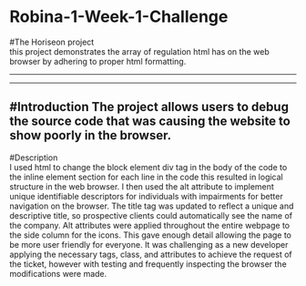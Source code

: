 # Robina-1-Week-1-Challenge
#The Horiseon project <br>
 this project demonstrates the array of regulation html has on the web browser by adhering to proper html formatting. <br>
 ___
 ___ 
 #Introduction
 The project allows users to debug the source code that was causing the website to show poorly in the browser. 
 ---
 #Description <br> I used html to change the block element div tag in the body of the code to the inline element section for each line in the code this resulted in logical structure in the web browser.
 I then used the alt attribute to implement unique identifiable descriptors for individuals with impairments for better navigation on the browser. 
 The title tag was updated to reflect a unique and descriptive title, so prospective clients could automatically see the name of the company. 
 Alt attributes were applied throughout the entire webpage to the side column for the icons. This gave enough detail allowing the page to be more user friendly for everyone.
It was challenging as a new developer applying the necessary tags, class, and attributes to achieve the request of the ticket, however with testing and frequently inspecting the browser the modifications were made. 
